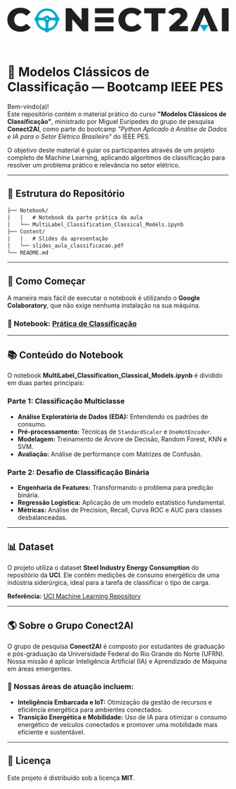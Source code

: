 <p align="center">
  <img width="800" src="https://github.com/conect2ai/TEDA-Bootcamp/raw/main/figures/conecta_logo.png" alt="Logo do Conect2AI" />
</p>

&nbsp;

# 🧠 Modelos Clássicos de Classificação — Bootcamp IEEE PES

Bem-vindo(a)!  
Este repositório contém o material prático do curso **"Modelos Clássicos de Classificação"**, ministrado por Miguel Euripedes do grupo de pesquisa **Conect2AI**, como parte do bootcamp *"Python Aplicado à Análise de Dados e IA para o Setor Elétrico Brasileiro"* do IEEE PES.

O objetivo deste material é guiar os participantes através de um projeto completo de Machine Learning, aplicando algoritmos de classificação para resolver um problema prático e relevância no setor elétrico.

---

## 📂 Estrutura do Repositório

```
├── Notebook/
|   |   # Notebook da parte prática da aula     
│   └── MultiLabel_Classification_Classical_Models.ipynb   
├── Content/     
|   |   # Slides da apresentação                      
│   └── slides_aula_classificacao.pdf     
└── README.md                              
```

---

## 🚀 Como Começar

A maneira mais fácil de executar o notebook é utilizando o **Google Colaboratory**, que não exige nenhuma instalação na sua máquina.

### 🔗 Notebook: [Prática de Classificação](https://colab.research.google.com/github/conect2ai/Classification-Bootcamp/blob/main/Notebook/MultiLabel_Classification_Classical_Models.ipynb)  

---

## 📚 Conteúdo do Notebook

O notebook **MultiLabel\_Classification\_Classical\_Models.ipynb** é dividido em duas partes principais:

### Parte 1: Classificação Multiclasse

* **Análise Exploratória de Dados (EDA):** Entendendo os padrões de consumo.
* **Pré-processamento:** Técnicas de `StandardScaler` e `OneHotEncoder`.
* **Modelagem:** Treinamento de Árvore de Decisão, Random Forest, KNN e SVM.
* **Avaliação:** Análise de performance com Matrizes de Confusão.

### Parte 2: Desafio de Classificação Binária

* **Engenharia de Features:** Transformando o problema para predição binária.
* **Regressão Logística:** Aplicação de um modelo estatístico fundamental.
* **Métricas:** Análise de Precision, Recall, Curva ROC e AUC para classes desbalanceadas.

---

## 📊 Dataset

O projeto utiliza o dataset **Steel Industry Energy Consumption** do repositório da **UCI**.
Ele contém medições de consumo energético de uma indústria siderúrgica, ideal para a tarefa de classificar o tipo de carga.

**Referência:** [UCI Machine Learning Repository]([https://archive.ics.uci.edu/](https://archive.ics.uci.edu/dataset/851/steel+industry+energy+consumption))

---

## 🌎 Sobre o Grupo Conect2AI

O grupo de pesquisa **Conect2AI** é composto por estudantes de graduação e pós-graduação da Universidade Federal do Rio Grande do Norte (UFRN).
Nossa missão é aplicar Inteligência Artificial (IA) e Aprendizado de Máquina em áreas emergentes.

### 🎯 Nossas áreas de atuação incluem:

* **Inteligência Embarcada e IoT:** Otimização da gestão de recursos e eficiência energética para ambientes conectados.
* **Transição Energética e Mobilidade:** Uso de IA para otimizar o consumo energético de veículos conectados e promover uma mobilidade mais eficiente e sustentável.

---

## 📜 Licença

Este projeto é distribuído sob a licença **MIT**.
